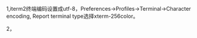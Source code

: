 1,iterm2终端编码设置成utf-8，Preferences->Profiles->Terminal->Character encoding, Report terminal type选择xterm-256color。

2，
